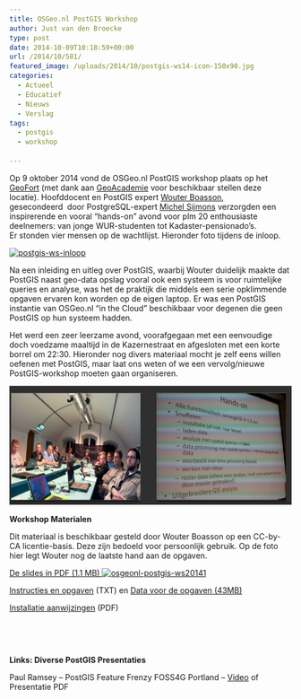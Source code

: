 ```yaml
---
title: OSGeo.nl PostGIS Workshop
author: Just van den Broecke
type: post
date: 2014-10-09T10:18:59+00:00
url: /2014/10/581/
featured_image: /uploads/2014/10/postgis-ws14-icon-150x90.jpg
categories:
  - Actueel
  - Educatief
  - Nieuws
  - Verslag
tags:
  - postgis
  - workshop

---
```

Op 9 oktober 2014 vond de OSGeo.nl PostGIS workshop plaats op het <a href="http://www.geofort.nl" target="_blank">GeoFort</a> (met dank aan <a href="http://geo-academie.nl/" target="_blank">GeoAcademie</a> voor beschikbaar stellen deze locatie). Hoofddocent en PostGIS expert <a href="https://www.linkedin.com/pub/wouter-boasson/5/471/606" target="_blank">Wouter Boasson</a>, gesecondeerd  door PostgreSQL-expert <a href="https://www.linkedin.com/in/michelsijmons" target="_blank">Michel Sijmons</a> verzorgden een inspirerende en vooral &#8220;hands-on&#8221; avond voor plm 20 enthousiaste deelnemers: van jonge WUR-studenten tot Kadaster-pensionado&#8217;s. Er stonden vier mensen op de wachtlijst. Hieronder foto tijdens de inloop.

[<img loading="lazy" class="alignnone size-full wp-image-593" src="/uploads/2014/10/postgis-ws-inloop1.jpg" alt="postgis-ws-inloop" width="640" height="203" srcset="/uploads/2014/10/postgis-ws-inloop1.jpg 640w, /uploads/2014/10/postgis-ws-inloop1-300x95.jpg 300w, /uploads/2014/10/postgis-ws-inloop1-250x79.jpg 250w, /uploads/2014/10/postgis-ws-inloop1-150x47.jpg 150w" sizes="(max-width: 640px) 100vw, 640px" />][1]

Na een inleiding en uitleg over PostGIS, waarbij Wouter duidelijk maakte dat PostGIS naast geo-data opslag vooral ook een systeem is voor ruimtelijke queries en analyse, was het de praktijk die middels een serie opklimmende opgaven ervaren kon worden op de eigen laptop. Er was een PostGIS instantie van OSGeo.nl &#8220;in the Cloud&#8221; beschikbaar voor degenen die geen PostGIS op hun systeem hadden.

Het werd een zeer leerzame avond, voorafgegaan met een eenvoudige doch voedzame maaltijd in de Kazernestraat en afgesloten met een korte borrel om 22:30. Hieronder nog divers materiaal mocht je zelf eens willen oefenen met PostGIS, maar laat ons weten of we een vervolg/nieuwe PostGIS-workshop moeten gaan organiseren.

[<img loading="lazy" class="alignnone  wp-image-589" src="/uploads/2014/10/postgis-workshop-okt14.jpg" alt="postgis-workshop-okt14" width="561" height="212" />][2]

**Workshop Materialen**

Dit materiaal is beschikbaar gesteld door Wouter Boasson op een CC-by-CA licentie-basis. Deze zijn bedoeld voor persoonlijk gebruik. Op de foto hier legt Wouter nog de laatste hand aan de opgaven.

<a href="http://io.osgeo.nl/sitecontent/workshop/postgis/OSGEO-Workshop-PostGIS-slides.pdf" target="_blank">De slides in PDF (1.1 MB) </a>[<img loading="lazy" class="alignright wp-image-595 size-full" src="/uploads/2014/10/osgeonl-postgis-ws20141.jpg" alt="osgeonl-postgis-ws20141" width="400" height="241" srcset="/uploads/2014/10/osgeonl-postgis-ws20141.jpg 400w, /uploads/2014/10/osgeonl-postgis-ws20141-300x180.jpg 300w, /uploads/2014/10/osgeonl-postgis-ws20141-250x150.jpg 250w, /uploads/2014/10/osgeonl-postgis-ws20141-150x90.jpg 150w" sizes="(max-width: 400px) 100vw, 400px" />][3]

<a href="http://io.osgeo.nl/sitecontent/workshop/postgis/OSGEO-postgis-ws-opgaven.txt" target="_blank">Instructies en opgaven</a> (TXT) en <a href="http://io.osgeo.nl/sitecontent/workshop/postgis/OSGEO-postgis-ws-data.zip" target="_blank">Data voor de opgaven (43MB)</a>

<a href="http://io.osgeo.nl/sitecontent/workshop/postgis/OSGEO-Workshop-PostGIS-installatie.pdf" target="_blank">Installatie aanwijzingen</a> (PDF)

&nbsp;

&nbsp;

**Links: Diverse PostGIS Presentaties**

Paul Ramsey &#8211; PostGIS Feature Frenzy FOSS4G Portland &#8211; <a title="Video via PR Blog" href="http://blog.cleverelephant.ca/2014/09/postgis-feature-frenzy.html" target="_blank">Video</a> of Presentatie PDF

 [1]: /uploads/2014/10/postgis-ws-inloop1.jpg
 [2]: /uploads/2014/10/postgis-workshop-okt14.jpg
 [3]: /uploads/2014/10/osgeonl-postgis-ws20141.jpg